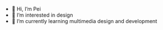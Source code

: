 - 👋 Hi, I’m Pei
- 👀 I’m interested in design 
- 🌱 I’m currently learning multimedia design and development


<!---
pei21/pei21 is a ✨ special ✨ repository because its `README.md` (this file) appears on your GitHub profile.
You can click the Preview link to take a look at your changes.
--->
